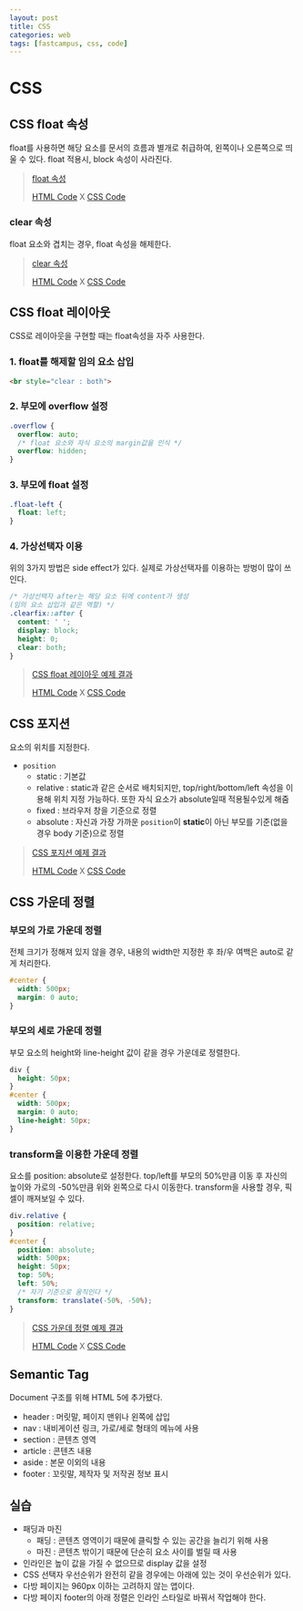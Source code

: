 ```yaml
---
layout: post
title: CSS
categories: web
tags: [fastcampus, css, code]
---
```


# CSS

## CSS float 속성
float를 사용하면 해당 요소를 문서의 흐름과 별개로 취급하여, 왼쪽이나 오른쪽으로 띄울 수 있다. float 적용시, block 속성이 사라진다.

> [float 속성](http://hmlim.getforge.io/day3/float/float.html)
>
> [HTML Code](https://github.com/pinstinct/web-programming-school/blob/master/day3/float/float.html) X [CSS Code](https://github.com/pinstinct/web-programming-school/blob/master/day3/float/css/float.css)

### clear 속성
float 요소와 겹치는 경우, float 속성을 해제한다.

> [clear 속성](http://hmlim.getforge.io/day3/clear/clear.html)
>
> [HTML Code](https://github.com/pinstinct/web-programming-school/blob/master/day3/clear/clear.html) X [CSS Code](https://github.com/pinstinct/web-programming-school/blob/master/day3/clear/css/clear.css)

## CSS float 레이아웃
CSS로 레이아웃을 구현할 때는 float속성을 자주 사용한다.

### 1. float를 해제할 임의 요소 삽입

```html
<br style="clear : both">
```

### 2. 부모에 overflow 설정

```css
.overflow {
  overflow: auto;
  /* float 요소와 자식 요소의 margin값을 인식 */
  overflow: hidden;
}
```

### 3. 부모에 float 설정

```css
.float-left {
  float: left;
}
```

### 4. 가상선택자 이용
위의 3가지 방법은 side effect가 있다. 실제로 가상선택자를 이용하는 방벙이 많이 쓰인다.

```css
/* 가상선택자 after는 해당 요소 뒤에 content가 생성
(임의 요소 삽입과 같은 역할) */
.clearfix::after {
  content: ' ';
  display: block;
  height: 0;
  clear: both;
}
```

> [CSS float 레이아웃 예제 결과 ](http://hmlim.getforge.io/day3/float-layout/float-layout.html)
>
> [HTML Code](https://github.com/pinstinct/web-programming-school/blob/master/day3/float-layout/float-layout.html) X [CSS Code](https://github.com/pinstinct/web-programming-school/blob/master/day3/float-layout/css/float-layout.css)


## CSS 포지션
요소의 위치를 지정한다.

* `position`
  * static : 기본값
  * relative : static과 같은 순서로 배치되지만, top/right/bottom/left 속성을 이용해 위치 지정 가능하다. 또한 자식 요소가 absolute일때 적용될수있게 해줌
  * fixed : 브라우저 창을 기준으로 정렬
  * absolute : 자신과 가장 가까운 `position`이 **static**이 아닌 부모를 기준(없을 경우 body 기준)으로 정렬

> [CSS 포지션 예제 결과 ](http://hmlim.getforge.io/day3/position/position.html)
>
> [HTML Code](https://github.com/pinstinct/web-programming-school/blob/master/day3/position/position.html) X [CSS Code](https://github.com/pinstinct/web-programming-school/blob/master/day3/position/css/position.css)


## CSS 가운데 정렬

### 부모의 가로 가운데 정렬
전체 크기가 정해져 있지 않을 경우, 내용의 width만 지정한 후 좌/우 여백은 auto로 같게 처리한다.

```css
#center {
  width: 500px;
  margin: 0 auto;
}
```

### 부모의 세로 가운데 정렬
부모 요소의 height와 line-height 값이 같을 경우 가운데로 정렬한다.

```css
div {
  height: 50px;
}
#center {
  width: 500px;
  margin: 0 auto;
  line-height: 50px;
}
```

### transform을 이용한 가운데 정렬
요소를 position: absolute로 설정한다. top/left를 부모의 50%만큼 이동 후 자신의 높이와 가로의 -50%만큼 위와 왼쪽으로 다시 이동한다. transform을 사용할 경우, 픽셀이 깨져보일 수 있다.

```css
div.relative {
  position: relative;
}
#center {
  position: absolute;
  width: 500px;
  height: 50px;
  top: 50%;
  left: 50%;
  /* 자기 기준으로 움직인다 */
  transform: translate(-50%, -50%);
}
```

> [CSS 가운데 정렬 예제 결과 ](http://hmlim.getforge.io/day3/center-position/center-position.html)
>
> [HTML Code](https://github.com/pinstinct/web-programming-school/blob/master/day3/center-position/center-position.html) X [CSS Code](https://github.com/pinstinct/web-programming-school/blob/master/day3/center-position/css/center-position.css)


## Semantic Tag
Document 구조를 위해 HTML 5에 추가됐다.

- header : 머릿말, 페이지 맨위나 왼쪽에 삽입
- nav : 내비게이션 링크, 가로/세로 형태의 메뉴에 사용
- section : 콘텐츠 영역
- article : 콘텐츠 내용
- aside : 본문 이외의 내용
- footer : 꼬릿말, 제작자 및 저작권 정보 표시



## 실습
- 패딩과 마진
  - 패딩 : 콘텐츠 영역이기 때문에 클릭할 수 있는 공간을 늘리기 위해 사용
  - 마진 : 콘텐츠 밖이기 때문에 단순히 요소 사이를 벌릴 때 사용
- 인라인은 높이 값을 가질 수 없으므로 display 값을 설정
- CSS 선택자 우선순위가 완전히 같을 경우에는 아래에 있는 것이 우선순위가 있다.
- 다방 페이지는 960px 이하는 고려하지 않는 앱이다.
- 다방 페이지 footer의 아래 정렬은 인라인 스타일로 바꿔서 작업해야 한다.
